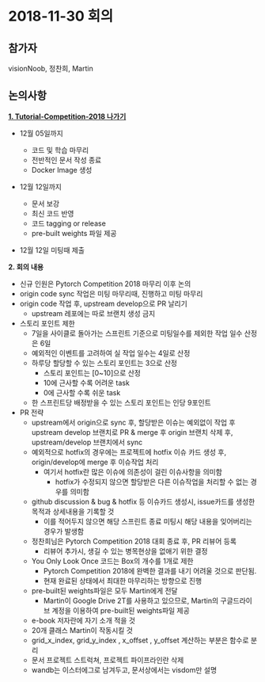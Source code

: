 # 2018-11-30 회의



## 참가자

visionNoob, 정찬희, Martin



## 논의사항

**[1. Tutorial-Competition-2018 나가기](https://github.com/PyTorchKR/Tutorial-Competition-2018)**

- 12월 05일까지

  - 코드 및 학습 마무리
  - 전반적인 문서 작성 종료
  - Docker Image 생성

- 12월 12일까지

  - 문서 보강
  - 최신 코드 반영
  - 코드 tagging or release
  - pre-built weights 파일 제공

- 12월 12일 미팅때 제출


**2. 회의 내용**

- 신규 인원은 Pytorch Competition 2018 마무리 이후 논의
- origin code sync 작업은 미팅 마무리때, 진행하고 미팅 마무리
- origin code 작업 후, upstream develop으로 PR 날리기
  - upstream 레포에는 따로 브랜치 생성 금지
- 스토리 포인트 제한
  - 7일을 사이클로 돌아가는 스프린트 기준으로 미팅일수를 제외한 작업 일수 산정은 6일
  - 예외적인 이벤트를 고려하여 실 작업 일수는 4일로 산정
  - 하루당 할당할 수 있는 스토리 포인트는 3으로 산정
    - 스토리 포인트는 [0~10]으로 산정
    - 10에 근사할 수록 어려운 task
    - 0에 근사할 수록 쉬운 task
  - 한 스프린트당 배정받을 수 있는 스토리 포인트는 인당 9포인트
- PR 전략
  - upstream에서 origin으로 sync 후, 할당받은 이슈는 예외없이 작업 후 upstream develop 브랜치로 PR & merge 후 origin 브랜치 삭제 후, upstream/develop 브랜치에서 sync
  - 예외적으로 hotfix의 경우에는 프로젝트에 hotfix 이슈 카드 생성 후, origin/develop에 merge 후 이슈작업 처리
    - 여기서 hotfix란 많은 이슈에 의존성이 걸린 이슈사항을 의미함
      - hotfix가 수정되지 않으면 할당받은 다른 이슈작업을 처리할 수 없는 경우를 의미함
  - github discussion & bug & hotfix 등 이슈카드 생성시, issue카드를 생성한 목적과 상세내용을 기록할 것
    - 이를 적어두지 않으면 해당 스프린트 종료 미팅시 해당 내용을 잊어버리는 경우가 발생함
  - 정찬희님은 Pytorch Competition 2018 대회 종료 후, PR 리뷰어 등록
    - 리뷰어 추가시, 생길 수 있는 병목현상을 없애기 위한 결정
  - You Only Look Once 코드는 Box의 개수를 1개로 제한
    - Pytorch Competition 2018에 완벽한 결과를 내기 어려울 것으로 판단됨. 
    - 현재 완료된 상태에서 최대한 마무리하는 방향으로 진행
  - pre-built된 weights파일은 모두 Martin에게 전달
    - Martin이 Google Drive 2T를 사용하고 있으므로, Martin의 구글드라이브 계정을 이용하여 pre-built된 weights파일 제공
  - e-book 저자란에 자기 소개 적을 것
  - 20개 클래스 Martin이 작동시킬 것
  - grid_x_index, grid_y_index , x_offset , y_offset 계산하는 부분은 함수로 분리
  - 문서 프로젝트 스트럭쳐, 프로젝트 파이프라인란 삭제
  - wandb는 이스터에그로 남겨두고, 문서상에서는 visdom만 설명
